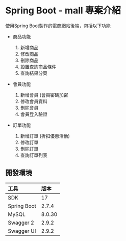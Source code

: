 # Spring Boot - mall 專案介紹
使用Spring Boot製作的電商網站後端，包括以下功能
* 商品功能
  1. 新增商品
  2. 修改商品
  3. 刪除商品
  4. 設置查詢商品條件
  5. 查詢結果分頁
  
* 會員功能
  1. 新增會員 (會員密碼加密
  2. 修改會員資料
  3. 刪除會員
  4. 會員登入驗證
  
* 訂單功能
  1. 新增訂單 (折扣優惠活動)
  2. 修改訂單
  3. 刪除訂單
  4. 查詢訂單列表

## 開發環境
|   工具   |   版本   |
|:--------|:--------|
|SDK | 17 |
|Spring Boot | 2.7.4|
|MySQL| 8.0.30 |
|Swagger 2 | 2.9.2 |
|Swagger UI | 2.9.2 |






